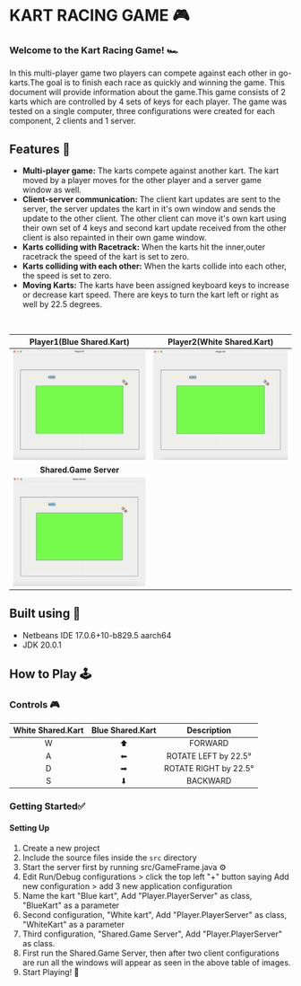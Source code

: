 #  KART RACING GAME  🎮

### Welcome to the Kart Racing Game! 🏎️

In this multi-player game two players can compete against each other in go-karts.The goal is to finish each race as quickly and winning the game.
This document will provide information about the game.This game consists of 2 karts which are controlled by 4 sets of keys for each player.
The game was tested on a single computer, three configurations were created for each component, 2 clients and 1 server.


## Features 🧩
- **Multi-player game:** The karts compete against another kart. The kart moved by a player moves for the other player and a server game window as well.
- **Client-server communication:** The client kart updates are sent to the server, the server updates the kart in it's own window and sends the update to the other client. The other client can move it's own kart using their own set of 4 keys and second kart update received from the other client is also repainted in their own game window. 
- **Karts colliding with Racetrack:** When the karts hit the inner,outer racetrack the speed of the kart is set to zero.
- **Karts colliding with each other:** When the karts collide into each other, the speed is set to zero. 
- **Moving Karts:** The karts have been assigned keyboard keys to increase or decrease kart speed. There are keys to turn the kart left or right as well by 22.5 degrees.

<br>

|        **Player1(Blue Shared.Kart)**        |       **Player2(White Shared.Kart)**        |
|:------------------------------------:|:------------------------------------:|
| <img src="src/player1.png" width="400"/> | <img src="src/player2.png" width="400"/> |
|           **Shared.Game Server**            |                      |
| <img src="src/server.png" width="400"/>  | 


## Built using 🔨
- Netbeans IDE 17.0.6+10-b829.5 aarch64
- JDK 20.0.1

## How to Play 🕹️
### Controls 🎮

|White Shared.Kart| Blue Shared.Kart| Description|  
|:----------:|:----------:|:----------:| 
|W|⬆|FORWARD|  
|A|⬅|ROTATE LEFT by 22.5°|  
|D|➡|ROTATE RIGHT by 22.5°|  
|S|⬇|BACKWARD|  


### Getting Started✅
#### Setting Up
1. Create a new project
2. Include the source files inside the `src` directory
3. Start the server first by running src/GameFrame.java ⚙
4. Edit Run/Debug configurations > click the top left "+" button saying Add new configuration > add 3 new application configuration
5. Name the kart "Blue kart", Add "Player.PlayerServer" as class, "BlueKart" as a parameter
5. Second configuration, "White kart", Add "Player.PlayerServer" as class, "WhiteKart" as a parameter
5. Third configuration, "Shared.Game Server", Add "Player.PlayerServer" as class. 
6. First run the Shared.Game Server, then after two client configurations are run all the windows will appear as seen in the above table of images.  
4. Start Playing! 👾




